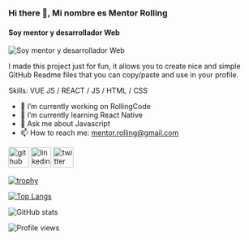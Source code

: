 ### Hi there 👋, Mi nombre es Mentor Rolling
#### Soy mentor y desarrollador Web
![Soy mentor y desarrollador Web](https://www.bypeople.com/wp-content/uploads/2019/04/fullstack-javaScript-courses-featured.png)

I made this project just for fun, it allows you to create nice and simple GitHub Readme files that you can copy/paste and use in your profile.

Skills: VUE JS / REACT / JS / HTML / CSS

- 🔭 I’m currently working on RollingCode 
- 🌱 I’m currently learning React Native 
- 💬 Ask me about Javascript 
- 📫 How to reach me: mentor.rolling@gmail.com 


[<img src='https://cdn.jsdelivr.net/npm/simple-icons@3.0.1/icons/github.svg' alt='github' height='40'>](https://github.com/mentorrolling)  [<img src='https://cdn.jsdelivr.net/npm/simple-icons@3.0.1/icons/linkedin.svg' alt='linkedin' height='40'>](https://www.linkedin.com/in/mentorrolling/)  [<img src='https://cdn.jsdelivr.net/npm/simple-icons@3.0.1/icons/twitter.svg' alt='twitter' height='40'>](https://twitter.com/mentorrolling)  

[![trophy](https://github-profile-trophy.vercel.app/?username=mentorrolling)](https://github.com/ryo-ma/github-profile-trophy)

[![Top Langs](https://github-readme-stats.vercel.app/api/top-langs/?username=mentorrolling)](https://github.com/anuraghazra/github-readme-stats)

![GitHub stats](https://github-readme-stats.vercel.app/api?username=mentorrolling&show_icons=true)  

![Profile views](https://gpvc.arturio.dev/mentorrolling)  

<!---
**mentorrolling** es un repositorio ✨ _Especial_ ✨ usado para los ejercicios del curso Fullstack de **RollingCode School** (<>).

Aquí encontrarás ejercicios y ejemplos de las siguientes tecnologías:

### Frontend
- 📟 HTML
- 🎨 CSS
- 📱 Bootstrap
- 💻 Javascript
- 💙 React

### Backend
- 🖥 NodeJS
- 🍃 MongoDB

--->
